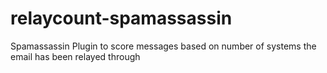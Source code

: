 # relaycount-spamassassin
Spamassassin Plugin to score messages based on number of systems the email has been relayed through
